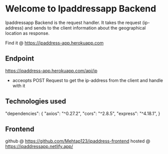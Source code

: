 # Welcome to Ipaddressapp Backend

Ipaddressapp Backend is the request handler. It takes the request (ip-address) and sends to the client information about the geographical location as response. 

Find it @ https://ipaddress-app.herokuapp.com

## Endpoint

https://ipaddress-app.herokuapp.com/api/ip

- acceopts POST Request to get the ip-address from the client and handle with it

## Technologies used

"dependencies": {
    "axios": "^0.27.2",
    "cors": "^2.8.5",
    "express": "^4.18.1",
  }

  ## Frontend 

  github @ https://github.com/Mehtap123/ipaddress-frontend hosted @ https://ipaddressapp.netlify.app/
